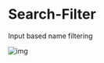 # Search-Filter
Input based name filtering


![img](https://github.com/WelvisSS/MovieApp/blob/main/src/img/gif/Demonstration.gif)